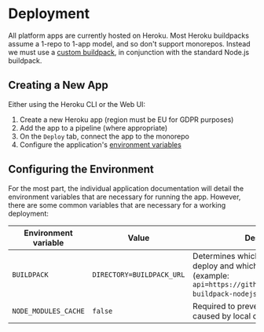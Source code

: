 # Deployment
All platform apps are currently hosted on Heroku. Most Heroku buildpacks assume a 1-repo to 1-app model, and so don't support monorepos. Instead we must use a [custom buildpack](https://github.com/TwinePlatform/heroku-buildpack-select-subdir), in conjunction with the standard Node.js buildpack.

## Creating a New App
Either using the Heroku CLI or the Web UI:
1. Create a new Heroku app (region must be EU for GDPR purposes)
2. Add the app to a pipeline (where appropriate)
3. On the `Deploy` tab, connect the app to the monorepo
4. Configure the application's [environment variables](#configuring-the-environment)

## Configuring the Environment
For the most part, the individual application documentation will detail the environment variables that are necessary for running the app. However, there are some common variables that are necessary for a working deployment:

| Environment variable | Value | Description |
|----------------------|-------|-------------|
| `BUILDPACK`          | `DIRECTORY=BUILDPACK_URL` | Determines which subdirectory to deploy and which buildpack to use (example: `api=https://github.com/heroku/heroku-buildpack-nodejs`)|
| `NODE_MODULES_CACHE` | `false` | Required to prevent build problems caused by local dependencies |
